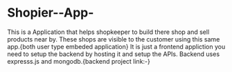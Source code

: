 # Shopier--App-

This is a Application that helps shopkeeper to build there shop and sell products near by.
These shops are visible to the customer using this same app.{both user type embeded application}
It is just a frontend appliction you need to setup the backend by hosting it and setup the APIs.
Backend uses expresss.js and mongodb.{backend project link:-}
